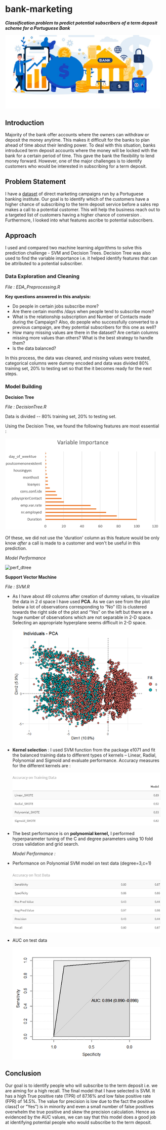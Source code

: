# bank-marketing

***Classification problem to predict potential subscribers of a term deposit scheme for a Portuguese Bank***

![banner-img](/images/banner.jpg) 

## Introduction

Majority of the bank offer accounts where the owners can withdraw or deposit the money anytime. This makes it difficult for the banks to plan ahead of time about their lending power. To deal with this situation, banks introduced term deposit accounts where the money will be locked with the bank for a certain period of time. This gave the bank the flexibility to lend money forward. However, one of the major challenges is to identify customers who would be interested in subscribing for a term deposit.

## Problem Statement

I have a [dataset](https://archive.ics.uci.edu/ml/datasets/Bank+Marketing) of direct marketing campaigns run by a Portuguese banking institute. Our goal is to identify which of the customers have a higher chance of subscribing to the term deposit service before a sales rep makes a call to a potential customer. This will help the business reach out to a targeted list of customers having a higher chance of conversion . Furthermore, I looked into what features ascribe to potential subscribers.

## Approach

I used and compared two machine learning algorithms to solve this prediction challenge - SVM and Decision Trees. Decision Tree was also used to find the variable importance i.e. it helped  identify features that can be attributed to a potential subscriber.

### Data Exploration and Cleaning

*File : EDA_Preprocessing.R* 

**Key questions answered in this analysis:**

- Do people in certain jobs subscribe more?
- Are there certain months /days when people tend to subscribe more?
- What is the relationship subscription and Number of Contacts made during the Campaign? Also, do people who successfully converted to a previous campaign, are they potential subscribers for this one as well?
- How many missing values are there in the dataset? Are certain columns missing more values than others? What is the best strategy to handle them?
- Is the data balanced?

In this process, the data was cleaned, and missing values were treated, categorical columns were dummy encoded and data was divided 80% training set, 20% to testing set so that the it becomes ready for the next steps.

### Model Building

**Decision Tree**

*File : DecisionTree.R* 

Data is divided -- 80% training set, 20% to testing set.

Using the Decision Tree, we found the following features are most essential : 

![vimp](/images/vimp.png)

Of these, we did not use the 'duration' column as this feature would be only know *after* a call is made to a customer and won't be useful in this prediction.

*Model Performance* 

![perf_dtree](/images/perf_dtree2.png)

**Support Vector Machine**

*File : SVM.R* 

- As I have about 49 columns after creation of dummy values, to visualize the data in 2 d space I have used **PCA**. As we can see from the plot below a lot of observations corresponding to “No” (0) is clustered towards the right side of the plot and “Yes” on the left but there are a huge number of observations which are not separable in 2-D space. Selecting an appropriate hyperplane seems difficult in 2-D space.

    ![SVM_PCA](/images/SVM_PCA.png)

- **Kernel selection** : I used SVM function from the package e1071 and fit the balanced training data to different types of kernels – Linear, Radial, Polynomial and Sigmoid and evaluate performance. Accuracy measures for the different kernels are :

    ![svm_acc_train](images/svm_acc_train.png)

- The best performance is on **polynomial kernel,** I performed hyperparameter tuning of the C and degree parameters using 10 fold cross validation and grid search.

    *Model Performance :*

- Performance on Polynomial SVM model on test data (degree=3,c=1)

    ![svm_test](/images/svm_test.png)

- AUC on test data

    ![ROC_SVM_C](/images/ROC_SVM_C.png)

## Conclusion

Our goal is to identify people who will subscribe to the term deposit i.e. we are aiming for a high recall. The final model that I have selected is SVM. It has a high True positive rate (TPR) of 87.16%  and low false positive rate (FPR) of 14.5%. The value for precision is low due to the fact the positive class(1 or “Yes”) is in minority and even a small number of  false positives overwhelm the true positive and skew the precision calculation. Hence as evidenced by the AUC values, we can say that this model does a good job at identifying potential people who would subscribe to the term deposit.